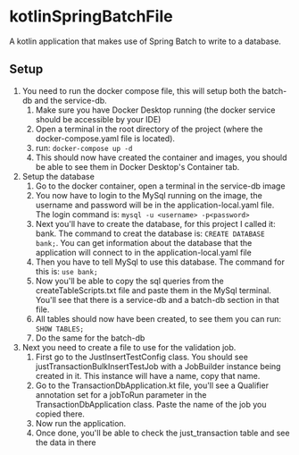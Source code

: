 # kotlinSpringBatchFile
A kotlin application that makes use of Spring Batch to write to a database.

## Setup
1. You need to run the docker compose file, this will setup both the batch-db and the service-db.
   1. Make sure you have Docker Desktop running (the docker service should be accessible by your IDE)
   2. Open a terminal in the root directory of the project (where the docker-compose.yaml file is located).
   3. run: `docker-compose up -d`
   4. This should now have created the container and images, you should be able to see them in Docker Desktop's Container tab.
2. Setup the database
   1. Go to the docker container, open a terminal in the service-db image
   2. You now have to login to the MySql running on the image, the username and password will be in the application-local.yaml file. The login command is:
      `mysql -u <username> -p<password>`
   3. Next you'll have to create the database, for this project I called it: bank. The command to creat the database is:
         `CREATE DATABASE bank;`. You can get information about the database that the application will connect to in the application-local.yaml file
   4. Then you have to tell MySql to use this database. The command for this is:
         `use bank;`
   5. Now you'll be able to copy the sql queries from the createTableScripts.txt file and paste them in the MySql terminal.
   You'll see that there is a service-db and a batch-db section in that file.
   6. All tables should now have been created, to see them you can run:
         `SHOW TABLES;`
   7. Do the same for the batch-db
3. Next you need to create a file to use for the validation job.
   1. First go to the JustInsertTestConfig class. You should see justTransactionBulkInsertTestJob with a JobBuilder instance being created in it. This instance will have a name, copy that name.
   2. Go to the TransactionDbApplication.kt file, you'll see a Qualifier annotation set for a jobToRun parameter in the TransactionDbApplication class. Paste the name of the job you copied there.
   3. Now run the application.
   4. Once done, you'll be able to check the just_transaction table and see the data in there


